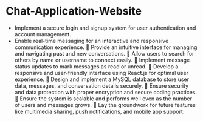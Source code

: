# Chat-Application-Website

* Implement a secure login and signup system for user authentication and account
management.
* Enable real-time messaging for an interactive and responsive communication
experience.
 Provide an intuitive interface for managing and navigating past and new conversations.
 Allow users to search for others by name or username to connect easily.
 Implement message status updates to mark messages as read or unread.
 Develop a responsive and user-friendly interface using React.js for optimal user
experience.
 Design and implement a MySQL database to store user data, messages, and
conversation details securely.
 Ensure security and data protection with proper encryption and secure coding practices.
 Ensure the system is scalable and performs well even as the number of users and
messages grows.
 Lay the groundwork for future features like multimedia sharing, push notifications, and
mobile app support.
